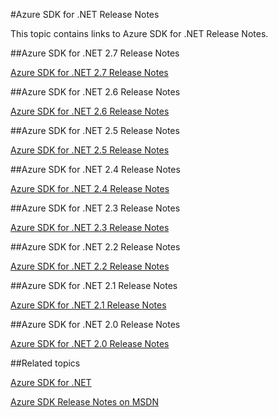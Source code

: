 <properties 
	pageTitle="Azure SDK for .NET Release Notes" 
	description="Azure SDK for .NET Release Notes" 
	services="app-service/web" 
	documentationCenter="" 
	authors="Juliako" 
	manager="dwrede" 
	editor=""/>

<tags
	ms.service="media-services"
	ms.date="07/20/2015"
	wacn.date=""/>



#Azure SDK for .NET Release Notes

This topic contains links to Azure SDK for .NET Release Notes. 

##Azure SDK for .NET 2.7 Release Notes

[Azure SDK for .NET 2.7 Release Notes](azure-sdk-dotnet-release-notes-2_7)

##Azure SDK for .NET 2.6 Release Notes

[Azure SDK for .NET 2.6 Release Notes](azure-sdk-dotnet-release-notes-2_6)
<!-- deleted by customization

##Azure SDK for .NET 2.5.1 Release Notes

[Azure SDK for .NET 2.5.1 Release Notes](app-service-release-notes)
-->

##Azure SDK for .NET 2.5 Release Notes

[Azure SDK for .NET 2.5 Release Notes](https://msdn.microsoft.com/zh-cn/library/azure/dn873976.aspx)

##Azure SDK for .NET 2.4 Release Notes

[Azure SDK for .NET 2.4 Release Notes](https://msdn.microsoft.com/zh-cn/library/azure/dn794167.aspx)

##Azure SDK for .NET 2.3 Release Notes

[Azure SDK for .NET 2.3 Release Notes](https://msdn.microsoft.com/zh-cn/library/azure/dn655054.aspx)

##Azure SDK for .NET 2.2 Release Notes

[Azure SDK for .NET 2.2 Release Notes](https://msdn.microsoft.com/zh-cn/library/azure/dn459835.aspx)

##Azure SDK for .NET 2.1 Release Notes

[Azure SDK for .NET 2.1 Release Notes](https://msdn.microsoft.com/zh-cn/library/azure/dn407359.aspx)

##Azure SDK for .NET 2.0 Release Notes

[Azure SDK for .NET 2.0 Release Notes](https://msdn.microsoft.com/zh-cn/library/azure/dn169556.aspx)

##Related topics

[Azure SDK for .NET](/downloads/)

[Azure SDK Release Notes on MSDN](https://msdn.microsoft.com/zh-cn/library/azure/dn627519.aspx)
 